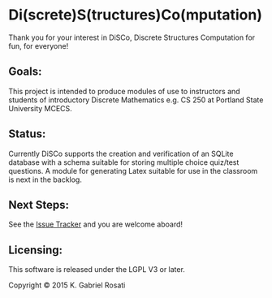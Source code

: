 # Di(screte)S(tructures)Co(mputation)
Thank you for your interest in DiSCo, Discrete Structures Computation for fun, for everyone!

## Goals:
This project is intended to produce modules of use to instructors and students of
introductory Discrete Mathematics e.g. CS 250 at Portland State University MCECS.

## Status:
Currently DiSCo supports the creation and verification of an SQLite database
with a schema suitable for storing multiple choice quiz/test questions. A module for
generating Latex suitable for use in the classroom is next in the backlog.

## Next Steps:
See the [Issue Tracker](https://github.com/gabrielpdx/DiSCo/issues) and you
are welcome aboard!

## Licensing:
This software is released under the LGPL V3 or later.
 
Copyright &copy; 2015 K. Gabriel Rosati
